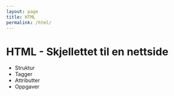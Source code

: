 ```yaml
---
layout: page
title: HTML
permalink: /html/
---
```


# HTML - Skjellettet til en nettside

- Struktur
- Tagger
- Attributter
- Oppgaver